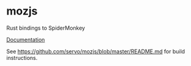 # mozjs

Rust bindings to SpiderMonkey

[Documentation](https://doc.servo.org/mozjs/)

See https://github.com/servo/mozjs/blob/master/README.md for build instructions.
